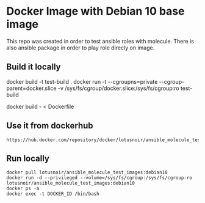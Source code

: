 
# Docker Image with Debian 10 base image 

This repo was created in order to test ansible roles with molecule. There is also ansible package in order to play role direcly on image. 

## Build it locally

  docker build -t test-build .
  docker run  -t --cgroupns=private --cgroup-parent=docker.slice -v /sys/fs/cgroup/docker.slice:/sys/fs/cgroup:ro test-build

  docker build - < Dockerfile

## Use it from dockerhub

    https://hub.docker.com/repository/docker/lotusnoir/ansible_molecule_test_images:debian10


## Run locally
    docker pull lotusnoir/ansible_molecule_test_images:debian10
    docker run -d --privileged --volume=/sys/fs/cgroup:/sys/fs/cgroup:ro lotusnoir/ansible_molecule_test_images:debian10
    docker ps -a
    docker exec -t DOCKER_ID /bin/bash
